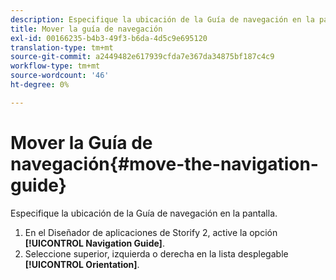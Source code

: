 ```yaml
---
description: Especifique la ubicación de la Guía de navegación en la pantalla.
title: Mover la guía de navegación
exl-id: 00166235-b4b3-49f3-b6da-4d5c9e695120
translation-type: tm+mt
source-git-commit: a2449482e617939cfda7e367da34875bf187c4c9
workflow-type: tm+mt
source-wordcount: '46'
ht-degree: 0%

---
```


# Mover la Guía de navegación{#move-the-navigation-guide}

Especifique la ubicación de la Guía de navegación en la pantalla.

1. En el Diseñador de aplicaciones de Storify 2, active la opción **[!UICONTROL Navigation Guide]**.
1. Seleccione superior, izquierda o derecha en la lista desplegable **[!UICONTROL Orientation]**.
